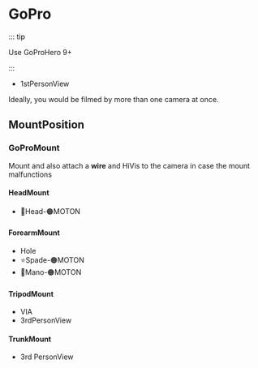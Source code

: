 # GoPro

::: tip

Use GoProHero 9+

:::

- 1stPersonView

Ideally, you would be filmed by more than one camera at once.

## MountPosition

### GoProMount

Mount and also attach a **wire** and HiVis to the camera in case the mount malfunctions

#### HeadMount

- 🔷<soma>Head</soma>-🟠<motor>MOTON</motor>

#### ForearmMount

- Hole
- ⭐<labor>Spade</labor>-🟠<motor>MOTON</motor>
- 🔷<soma>Mano</soma>-🟠<motor>MOTON</motor>

#### TripodMount

- VIA
- 3rdPersonView

#### TrunkMount

- 3rd PersonView

